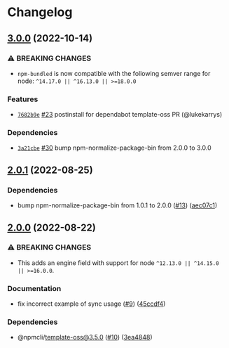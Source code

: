 # Changelog

## [3.0.0](https://github.com/npm/npm-bundled/compare/v2.0.1...v3.0.0) (2022-10-14)

### ⚠️ BREAKING CHANGES

* `npm-bundled` is now compatible with the following semver range for node: `^14.17.0 || ^16.13.0 || >=18.0.0`

### Features

* [`7682b9e`](https://github.com/npm/npm-bundled/commit/7682b9ef3059b92fab54a89190d8e6a7b3c25425) [#23](https://github.com/npm/npm-bundled/pull/23) postinstall for dependabot template-oss PR (@lukekarrys)

### Dependencies

* [`3a21cbe`](https://github.com/npm/npm-bundled/commit/3a21cbe987497d1830d8c382c4fa7e9e1547723b) [#30](https://github.com/npm/npm-bundled/pull/30) bump npm-normalize-package-bin from 2.0.0 to 3.0.0

## [2.0.1](https://github.com/npm/npm-bundled/compare/v2.0.0...v2.0.1) (2022-08-25)


### Dependencies

* bump npm-normalize-package-bin from 1.0.1 to 2.0.0 ([#13](https://github.com/npm/npm-bundled/issues/13)) ([aec07c1](https://github.com/npm/npm-bundled/commit/aec07c1fff4dd0690e3792c6fe00b6d7e574c017))

## [2.0.0](https://github.com/npm/npm-bundled/compare/v1.1.2...v2.0.0) (2022-08-22)


### ⚠ BREAKING CHANGES

* This adds an engine field with support for node `^12.13.0 || ^14.15.0 || >=16.0.0`.

### Documentation

* fix incorrect example of sync usage ([#9](https://github.com/npm/npm-bundled/issues/9)) ([45ccdf4](https://github.com/npm/npm-bundled/commit/45ccdf4211e0552e3957fc6dd8134a6440a803c3))


### Dependencies

* @npmcli/template-oss@3.5.0 ([#10](https://github.com/npm/npm-bundled/issues/10)) ([3ea4848](https://github.com/npm/npm-bundled/commit/3ea48487c07992c9c589ee527423ef8e3e193a7c))
